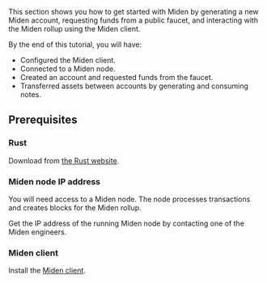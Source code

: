 This section shows you how to get started with Miden by generating a new Miden account, requesting funds from a public faucet, and interacting with the Miden rollup using the Miden client. 

By the end of this tutorial, you will have:

- Configured the Miden client.
- Connected to a Miden node. 
- Created an account and requested funds from the faucet.
- Transferred assets between accounts by generating and consuming notes.

## Prerequisites

### Rust

Download from [the Rust website](https://www.rust-lang.org/learn/get-started).

### Miden node IP address

You will need access to a Miden node. The node processes transactions and creates blocks for the Miden rollup. 

Get the IP address of the running Miden node by contacting one of the Miden engineers. 

### Miden client

Install the [Miden client](https://docs.polygon.technology/miden/miden-client/install-and-run/).